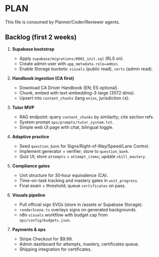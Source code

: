 # PLAN

This file is consumed by Planner/Coder/Reviewer agents.

## Backlog (first 2 weeks)

1. **Supabase bootstrap**

   - Apply `supabase/migrations/0001_init.sql` (RLS on).
   - Create admin user with `app_metadata.role=admin`.
   - Enable Storage buckets: `visuals` (public read), `certs` (admin read).

2. **Handbook ingestion (CA first)**

   - Download CA Driver Handbook (EN; ES optional).
   - Chunk, embed with text-embedding-3-large (3072 dims).
   - Upsert into `content_chunks` (lang `en|es`, jurisdiction `CA`).

3. **Tutor MVP**

   - RAG endpoint: query `content_chunks` by similarity; cite section refs.
   - System prompt `ops/prompts/tutor_system.txt`.
   - Simple web UI page with chat, bilingual toggle.

4. **Adaptive practice**

   - Seed `question_bank` for Signs/Right-of-Way/Speed/Lane Control.
   - Implement generator + verifier; store to `question_bank`.
   - Quiz UI; store `attempts` + `attempt_items`; update `skill_mastery`.

5. **Compliance gates**

   - Unit structure for 30‑hour equivalence (CA).
   - Time-on-task tracking and mastery gates in `unit_progress`.
   - Final exam + threshold; queue `certificates` on pass.

6. **Visuals pipeline**

   - Pull official sign SVGs (store in /assets or Supabase Storage).
   - `renderScene.ts` overlays signs on generated backgrounds.
   - n8n `visuals` workflow with budget cap from `ops/config/budgets.json`.

7. **Payments & ops**
   - Stripe Checkout for $9.99.
   - Admin dashboard for attempts, mastery, certificates queue.
   - Shipping integration for certificates.

